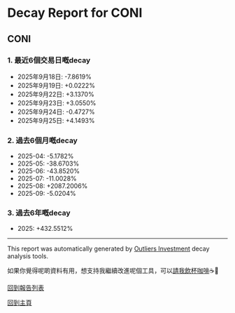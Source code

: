 # Decay Report for CONI

## CONI

### 1. 最近6個交易日嘅decay

- 2025年9月18日: -7.8619%
- 2025年9月19日: +0.0222%
- 2025年9月22日: +3.1370%
- 2025年9月23日: +3.0550%
- 2025年9月24日: -0.4727%
- 2025年9月25日: +4.1493%

### 2. 過去6個月嘅decay

- 2025-04: -5.1782%
- 2025-05: -38.6703%
- 2025-06: -43.8520%
- 2025-07: -11.0028%
- 2025-08: +2087.2006%
- 2025-09: -5.0204%

### 3. 過去6年嘅decay

- 2025: +432.5512%

------------------------------
This report was automatically generated by [Outliers Investment](https://outliersecon.github.io/Outliers-Investment/) decay analysis tools.

如果你覺得呢啲資料有用，想支持我繼續改進呢個工具，可以[請我飲杯咖啡](https://buymeacoffee.com/outliersecon)☕🙏

[回到報告列表](https://outliersecon.github.io/Outliers-Investment/reports/reports_public)

[回到主頁](https://outliersecon.github.io/Outliers-Investment/)